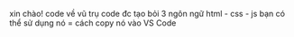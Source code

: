 xin chào!
code về vũ trụ
code đc tạo bỏi 3 ngôn ngữ html - css - js
bạn có thể sử dụng nó = cách copy nó vào VS Code 
